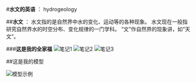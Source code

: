 #**水文的英语** ： hydrogeology

##**水文** ： 水文指的是自然界中水的变化、运动等的各种现象。 水文现在一般指研究自然界水的时空分布、变化规律的一门学科。 “文”作自然界的现象讲，如“天文”。

###**这是我的全家福**
![笔记1](LZY/images/1234.jpg)
![笔记2](images/note2.jpg)
![笔记3](images/note3.jpg)

##这是我的模型

![模型示例](videos/1234.jpg)
